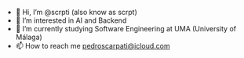 - 👋 Hi, I’m @scrpti (also know as scrpt)
- 👀 I’m interested in AI and Backend
- 🌱 I’m currently studying Software Engineering at UMA (University of Málaga)
- 📫 How to reach me pedroscarpati@icloud.com

